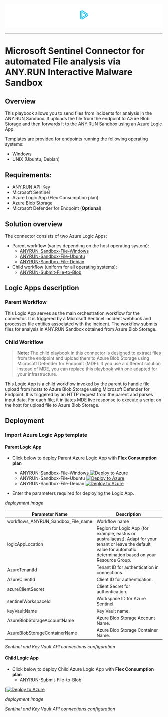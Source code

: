 <p align="center">
    <a href="#readme">
        <img alt="ANY.RUN logo" src="https://raw.githubusercontent.com/anyrun/anyrun-sdk/b3dfde1d3aa018d0a1c3b5d0fa8aaa652e80d883/static/logo.svg">
    </a>
</p>

______________________________________________________________________

# Microsoft Sentinel Connector for automated File analysis via ANY.RUN Interactive Malware Sandbox

## Overview

This playbook allows you to send files from incidents for analysis in the ANY.RUN Sandbox. 
It uploads the file from the endpoint to Azure Blob Storage and then forwards it to the ANY.RUN Sandbox using an Azure Logic App.

Templates are provided for endpoints running the following operating systems:
- Windows
- UNIX (Ubuntu, Debian)

## Requirements:
- ANY.RUN API-Key
- Microsoft Sentinel
- Azure Logic App (Flex Consumption plan)
- Azure Blob Storage
- Microsoft Defender for Endpoint (**Optional**)

## Solution overview

The connector consists of two Azure Logic Apps: 
- Parent workflow (varies depending on the host operating system):
  - [ANYRUN-Sandbox-File-Windows](https://github.com/rollehfoh/ANY.RUN/blob/main/connectors/Microsoft/MS%20Sentinel%20SIEM-SOAR/ANYRUN-Sandbox-File/Logic%20Apps/ANYRUN-Sandbox-File-Windows.json)
  - [ANYRUN-Sandbox-File-Ubuntu](https://github.com/rollehfoh/ANY.RUN/blob/main/connectors/Microsoft/MS%20Sentinel%20SIEM-SOAR/ANYRUN-Sandbox-File/Logic%20Apps/ANYRUN-Sandbox-File-Ubuntu.json)
  - [ANYRUN-Sandbox-File-Debian](https://github.com/rollehfoh/ANY.RUN/blob/main/connectors/Microsoft/MS%20Sentinel%20SIEM-SOAR/ANYRUN-Sandbox-File/Logic%20Apps/ANYRUN-Sandbox-File-Debian.json)
- Child workflow (uniform for all operating systems):
  - [ANYRUN-Submit-File-to-Blob](https://github.com/rollehfoh/ANY.RUN/blob/main/connectors/Microsoft/MS%20Sentinel%20SIEM-SOAR/ANYRUN-Sandbox-File/Logic%20Apps/ANYRUN-Submit-File-to-Blob.json)

## Logic Apps description

### Parent Workflow
This Logic App serves as the main orchestration workflow for the connector. It is triggered by a Microsoft Sentinel incident webhook and processes file entities associated with the incident. The workflow submits files for analysis in ANY.RUN Sandbox obtained from Azure Blob Storage. 

### Child Workflow

 > **Note:** The child playbook in this connector is designed to extract files from the endpoint and upload them to Azure Blob Storage using Microsoft Defender for Endpoint (MDE). If you use a different solution instead of MDE, you can replace this playbook with one adapted for your infrastructure.

This Logic App is a child workflow invoked by the parent to handle file upload from hosts to Azure Blob Storage using Microsoft Defender for Endpoint. It is triggered by an HTTP request from the parent and parses input data. For each file, it initiates MDE live response to execute a script on the host for upload file to Azure Blob Storage.

## Deployment

### Import Azure Logic App template

#### Parent Logic App 

- Click below to deploy Parent Azure Logic App with **Flex Consumption plan**
  - ANYRUN-Sandbox-File-Windows
[![Deploy to Azure](https://aka.ms/deploytoazurebutton)](https://portal.azure.com/#create/Microsoft.Template/uri/https%3A%2F%2Fraw.githubusercontent.com%2Frollehfoh%2FANY.RUN%2Fmain%2Fconnectors%2FMicrosoft%2FMS%2520Sentinel%2520SIEM-SOAR%2FANYRUN-Sandbox-File%2FLogic%2520Apps%2FANYRUN-Sandbox-File-Windows.json)
  - ANYRUN-Sandbox-File-Ubuntu
[![Deploy to Azure](https://aka.ms/deploytoazurebutton)](https://portal.azure.com/#create/Microsoft.Template/uri/https%3A%2F%2Fraw.githubusercontent.com%2Frollehfoh%2FANY.RUN%2Fmain%2Fconnectors%2FMicrosoft%2FMS%2520Sentinel%2520SIEM-SOAR%2FANYRUN-Sandbox-File%2FLogic%2520Apps%2FANYRUN-Sandbox-File-Ubuntu.json)
  - ANYRUN-Sandbox-File-Debian
[![Deploy to Azure](https://aka.ms/deploytoazurebutton)](https://portal.azure.com/#create/Microsoft.Template/uri/https%3A%2F%2Fraw.githubusercontent.com%2Frollehfoh%2FANY.RUN%2Fmain%2Fconnectors%2FMicrosoft%2FMS%2520Sentinel%2520SIEM-SOAR%2FANYRUN-Sandbox-File%2FLogic%2520Apps%2FANYRUN-Sandbox-File-Debian.json)

- Enter the parameters required for deploying the Logic App.

*deployment image*

| Parameter Name                  | Description                                                                 |
|---------------------------------|-----------------------------------------------------------------------------|
| workflows_ANYRUN_Sandbox_File_name | Workflow name       |
| logicAppLocation                | Region for Logic App (for example, eastus or australiaeast). Adapt for your tenant or leave the default value for automatic determination based on your Resource Group. |
| AzureTenantId                   | Tenant ID for authentication in connections.                                |
| AzureClientId                   | Client ID for authentication.                                               |
| azureClientSecret               | Client Secret for authentication.                                           |
| sentinelWorkspaceId             | Workspace ID for Azure Sentinel.                                            |
| keyVaultName                    | Key Vault name.                                                             |
| AzureBlobStorageAccountName             | Azure Blob Storage Account Name.                                           |
| AzureBlobStorageContainerName                    | Azure Blob Storage Container Name.                                                           |

*Sentinel and Key Vault API connections configuration*

#### Child Logic App

- Click below to deploy Child Azure Logic App with **Flex Consumption plan**
  - ANYRUN-Submit-File-to-Blob
 
[[![Deploy to Azure](https://aka.ms/deploytoazurebutton)](https://portal.azure.com/#create/Microsoft.Template/uri/https%3A%2F%2Fraw.githubusercontent.com%2Frollehfoh%2FANY.RUN%2Fmain%2Fconnectors%2FMicrosoft%2FMS%2520Sentinel%2520SIEM-SOAR%2FANYRUN-Sandbox-File%2FLogic%2520Apps%2FANYRUN-Submit-File-to-Blob.json)

*deployment image*

*Sentinel and Key Vault API connections configuration*

